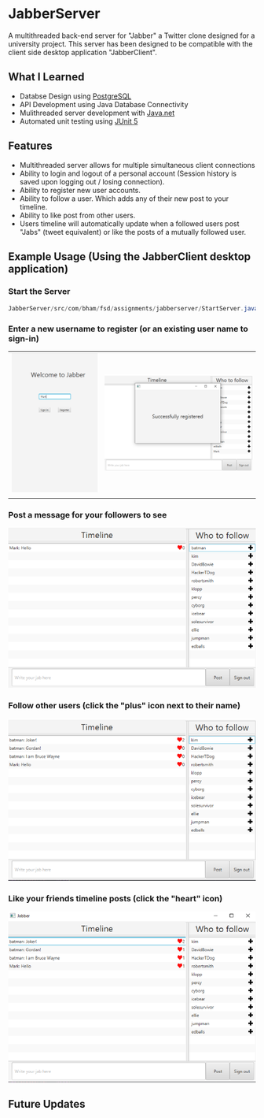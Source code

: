 # JabberServer
A multithreaded back-end server for "Jabber" a Twitter clone designed for a university project. This server has been designed to be compatible with the client side desktop application "JabberClient".
## What I Learned
* Databse Design using [PostgreSQL](https://www.postgresql.org/)
* API Development using Java Database Connectivity
* Mulithreaded server development with [Java.net](https://docs.oracle.com/javase/7/docs/api/java/net/package-summary.html)
* Automated unit testing using [JUnit 5](https://junit.org/junit5/)
## Features
* Multithreaded server allows for multiple simultaneous client connections
* Ability to login and logout of a personal account (Session history is saved upon logging out / losing connection).
* Ability to register new user accounts.
* Ability to follow a user. Which adds any of their new post to your timeline.
* Ability to like post from other users.
* Users timeline will automatically update when a followed users post "Jabs" (tweet equivalent) or like the posts of a mutually followed user.
## Example Usage (Using the JabberClient desktop application)
### Start the Server
```Java
JabberServer/src/com/bham/fsd/assignments/jabberserver/StartServer.java //Server will listen for request on port 44444
```
### Enter a new username to register (or an existing user name to sign-in)
|   |  |
| ------------- | ------------- |
| ![alt text](https://github.com/mark2661/JabberServer/blob/main/Images/sign-in%20screen.PNG)  |![alt text](https://github.com/mark2661/JabberServer/blob/main/Images/register%20success.PNG) |
|   |  |


### Post a message  for your followers to see
![alt text](https://github.com/mark2661/JabberServer/blob/main/Images/post.PNG)
### Follow other users (click the "plus" icon next to their name)
![alt text](https://github.com/mark2661/JabberServer/blob/main/Images/follow.PNG)
### Like your friends timeline posts (click the "heart" icon)
![alt text](https://github.com/mark2661/JabberServer/blob/main/Images/like.PNG)
## Future Updates
